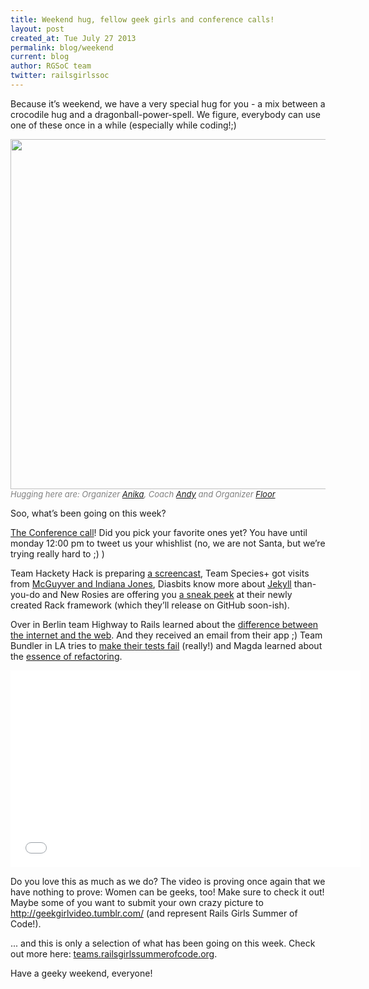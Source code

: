 ```yaml
---
title: Weekend hug, fellow geek girls and conference calls!
layout: post
created_at: Tue July 27 2013
permalink: blog/weekend
current: blog
author: RGSoC team
twitter: railsgirlssoc
---
```



Because it’s weekend, we have a very special hug for you - a mix between a crocodile hug and a dragonball-power-spell. We figure, everybody can use one of these once in a while (especially while coding!;)

<img src="https://f.cloud.github.com/assets/1711357/867486/b15158fc-f6fe-11e2-8854-a990e3a43dd3.gif" width="560">
<br>
<i><font color="grey" size="2px"> Hugging here are: Organizer 
		<a href="http://twitter.com/langziehohr">Anika</a>, Coach 
		<a href="http://twitter.com/pxlpnk">Andy</a> and Organizer 
		<a href="http://twitter.com/floordrees">Floor</a>
</font></i>


Soo, what’s been going on this week?

[The Conference call](http://railsgirlssummerofcode.org/blog/conference/)! Did you pick your favorite ones yet? You have until monday 12:00 pm to tweet us your whishlist (no, we are not Santa, but we’re trying really hard to ;) ) 

Team Hackety Hack is preparing [a screencast](http://teamhackety.wordpress.com/2013/07/26/july-26th-week-2-unanswered-questions-filter/), Team Species+ got visits from [McGuyver and Indiana Jones](http://dalach.blogspot.de/2013/07/when-indiana-meets-macgyver.html ),
Diasbits know more about [Jekyll](http://defendingdiaspora.wordpress.com/2013/07/25/jekyll/ ) than-you-do and New Rosies are offering you [a sneak peek](http://newrosies.tumblr.com/post/56494607526/creating-our-rack-framework) at their newly created Rack framework (which they’ll release on GitHub soon-ish).

Over in Berlin team Highway to Rails learned about the [difference between the internet and the web](http://highwaytorails.tumblr.com/post/56431303669/day-17-25-7-2013-more-action-mailer). And they received an email from their app ;)
Team Bundler in LA tries to [make their tests fail](http://rgsocbundler.github.io/2013/07/24/week2-day7.html) (really!) and
Magda learned about the [essence of refactoring](http://lipen.co/til/more-is-new-less.html).

<object width="560" height="315"><param name="movie" value="//www.youtube.com/v/s4Rjy5yW1gQ?version=3&amp;hl=en_US"></param><param name="allowFullScreen" value="true"></param><param name="allowscriptaccess" value="always"></param><embed src="//www.youtube.com/v/s4Rjy5yW1gQ?version=3&amp;hl=en_US" type="application/x-shockwave-flash" width="560" height="315" allowscriptaccess="always" allowfullscreen="true"></embed></object>


Do you love this as much as we do? The video is proving once again that we have nothing to prove: Women can be geeks, too! Make sure to check it out! Maybe some of you want to submit your own crazy picture to http://geekgirlvideo.tumblr.com/ (and represent Rails Girls Summer of Code!).

... and this is only a selection of what has been going on this week. Check out more here: [teams.railsgirlssummerofcode.org](teams.railsgirlssummerofcode.org).

Have a geeky weekend, everyone!


 

